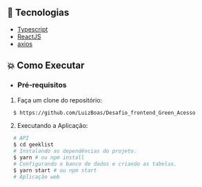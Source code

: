 ## :rocket: Tecnologias

- [Typescript](https://www.typescriptlang.org/)
- [ReactJS](https://reactjs.org/)
- [axios](https://github.com/axios/axios)

## :boom: Como Executar

- ### **Pré-requisitos**

1.  Faça um clone do repositório:

```sh
  $ https://github.com/LuizBoas/Desafio_frontend_Green_Acesso
```

2. Executando a Aplicação:

```sh
  # API
  $ cd geeklist
  # Instalando as dependências do projeto.
  $ yarn # ou npm install
  # Configurando o banco de dados e criando as tabelas.
  $ yarn start # ou npm start
  # Aplicação web
```
